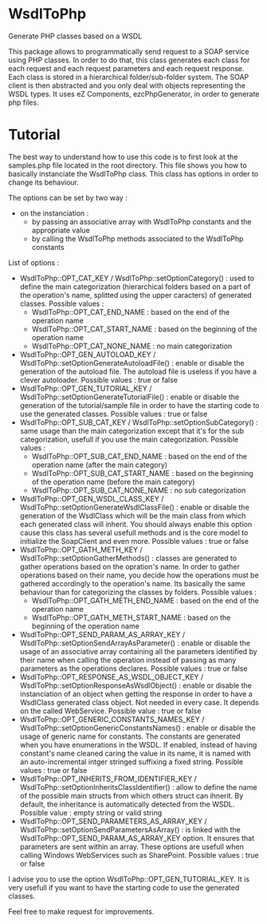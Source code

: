 WsdlToPhp
=========

Generate PHP classes based on a WSDL

This package allows to programmatically send request to a SOAP service using PHP classes. In order to do that, this class generates each class for each request and each request parameters and each request response. Each class is stored in a hierarchical folder/sub-folder system. The SOAP client is then abstracted and you only deal with objects representing the WSDL types.
It uses eZ Components, ezcPhpGenerator, in order to generate php files.

Tutorial
========

The best way to understand how to use this code is to first look at the samples.php file located in the root directory.
This file shows you how to basically instanciate the WsdlToPhp class. This class has options in order to change its behaviour.

The options can be set by two way :
 - on the instanciation : 
   - by passing an associative array with WsdlToPhp constants and the appropriate value
   - by calling the WsdlToPhp methods associated to the WsdlToPhp constants

List of options : 
  - WsdlToPhp::OPT_CAT_KEY / WsdlToPhp::setOptionCategory() : used to define the main categorization (hierarchical folders based on a part of the operation's name, splitted using the upper caracters) of generated classes. Possible values :
      - WsdlToPhp::OPT_CAT_END_NAME : based on the end of the operation name
      - WsdlToPhp::OPT_CAT_START_NAME : based on the beginning of the operation name
      - WsdlToPhp::OPT_CAT_NONE_NAME : no main categorization 
  - WsdlToPhp::OPT_GEN_AUTOLOAD_KEY / WsdlToPhp::setOptionGenerateAutoloadFile() : enable or disable the generation of the autoload file. The autoload file is useless if you have a clever autoloader. Possible values : true or false
  - WsdlToPhp::OPT_GEN_TUTORIAL_KEY / WsdlToPhp::setOptionGenerateTutorialFile() : enable or disable the generation of the tutorial/sample file in order to have the starting code to use the generated classes. Possible values : true or false
  - WsdlToPhp::OPT_SUB_CAT_KEY / WsdlToPhp::setOptionSubCategory() : same usage than the main categorization except that it's for the sub categorization, usefull if you use the main categorization. Possible values :
      - WsdlToPhp::OPT_SUB_CAT_END_NAME : based on the end of the operation name (after the main category)
      - WsdlToPhp::OPT_SUB_CAT_START_NAME : based on the beginning of the operation name (before the main category)
      - WsdlToPhp::OPT_SUB_CAT_NONE_NAME : no sub categorization 
  - WsdlToPhp::OPT_GEN_WSDL_CLASS_KEY / WsdlToPhp::setOptionGenerateWsdlClassFile() : enable or disable the generation of the WsdlClass which will be the main class from which each generated class will inherit. You should always enable this option cause this class has several usefull methods and is the core model to initialize the SoapClient and even more. Possible values : true or false
  - WsdlToPhp::OPT_GATH_METH_KEY / WsdlToPhp::setOptionGatherMethods() : classes are generated to gather operations based on the opration's name. In order to gather operations based on their name, you decide how the operations must be gathered accordingly to the operation's name. Its basically the same behaviour than for categorizing the classes by folders. Possible values :
      - WsdlToPhp::OPT_GATH_METH_END_NAME : based on the end of the operation name
      - WsdlToPhp::OPT_GATH_METH_START_NAME : based on the beginning of the operation name
  - WsdlToPhp::OPT_SEND_PARAM_AS_ARRAY_KEY / WsdlToPhp::setOptionSendArrayAsParameter() : enable or disable the usage of an associative array containing all the parameters identified by their name when calling the operation instead of passing as many parameters as the operations declares. Possible values : true or false
  - WsdlToPhp::OPT_RESPONSE_AS_WSDL_OBJECT_KEY / WsdlToPhp::setOptionResponseAsWsdlObject() : enable or disable the instanciation of an object when getting the response in order to have a WsdlClass generated class object. Not needed in every case. It depends on the called WebService. Possible value : true or false 
  - WsdlToPhp::OPT_GENERIC_CONSTANTS_NAMES_KEY / WsdlToPhp::setOptionGenericConstantsNames() : enable or disable the usage of generic name for constants. The constants are generated when you have enumerations in the WSDL. If enabled, instead of having constant's name cleaned caring the value in its name, it is named with an auto-incremental intger stringed suffixing a fixed string. Possible values : true or false
  - WsdlToPhp::OPT_INHERITS_FROM_IDENTIFIER_KEY / WsdlToPhp::setOptionInheritsClassIdentifier() : allow to define the name of the possible main structs from which others struct can ihnerit. By default, the inheritance is automatically detected from the WSDL. Possible value : empty string or valid string
  - WsdlToPhp::OPT_SEND_PARAMETERS_AS_ARRAY_KEY / WsdlToPhp::setOptionSendParametersAsArray() : is linked with the WsdlToPhp::OPT_SEND_PARAM_AS_ARRAY_KEY option. It ensures that parameters are sent within an array. These options are usefull when calling Windows WebServices such as SharePoint. Possible values : true or false

I advise you to use the option WsdlToPhp::OPT_GEN_TUTORIAL_KEY. It is very usefull if you want to have the starting code to use the generated classes.

Feel free to make request for improvements.